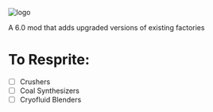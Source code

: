 ![logo](https://github.com/genNAowl/Upgraded-Factories/blob/master/assets/logo.png)

A 6.0 mod that adds upgraded versions of existing factories

# To Resprite: 
- [ ] Crushers
- [ ] Coal Synthesizers
- [ ] Cryofluid Blenders
